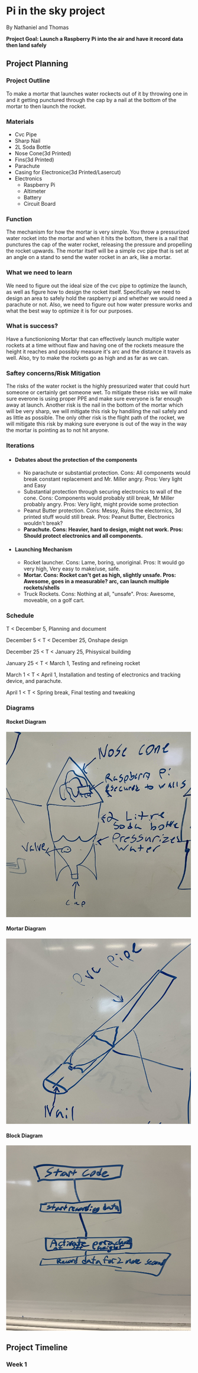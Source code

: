 # Pi in the sky project
By Nathaniel and Thomas

**Project Goal: Launch a Raspberry Pi into the air and have it record data then land safely**

## Project Planning

### Project Outline
  To make a mortar that launches water rockects out of it by throwing one in and it getting punctured through the cap by a nail at the bottom of the mortar to then launch the rocket.
  
### Materials
  + Cvc Pipe
  + Sharp Nail
  + 2L Soda Bottle
  + Nose Cone(3d Printed)
  + Fins(3d Printed)
  + Parachute
  + Casing for Electronice(3d Printed/Lasercut)
  + Electronics
    + Raspberry Pi
    + Altimeter
    + Battery 
    + Circuit Board
    
### Function
  The mechanism for how the mortar is very simple. You throw a pressurized water rocket into the mortar and when it hits the bottom, there is a nail that punctures the cap of the water rocket, releasing the pressure and propelling the rocket upwards. The mortar itself will be a simple cvc pipe that is set at an angle on a stand to send the water rocket in an ark, like a mortar.
  
### What we need to learn
  We need to figure out the ideal size of the cvc pipe to optimize the launch, as well as figure how to design the rocket itself. Specifically we need to design an area to safely hold the raspberry pi and whether we would need a parachute or not. Also, we need to figure out how water pressure works and what the best way to optimize it is for our purposes.
  
### What is success?
  Have a functionioning Mortar that can effectively launch multiple water rockets at a time without flaw and having one of the rockets measure the height it reaches and possibly measure it's arc and the distance it travels as well. Also, try to make the rockets go as high and as far as we can.
  
### Saftey concerns/Risk Mitigation
  The risks of the water rocket is the highly pressurized water that could hurt someone or certainly get someone wet. To mitigate these risks we will make sure everone is using proper PPE and make sure everyone is far enough away at launch. Another risk is the nail in the bottom of the mortar which will be very sharp, we will mitigate this risk by handiling the nail safely and as little as possible. The only other risk is the flight path of the rocket, we will mitigate this risk by making sure everyone is out of the way in the way the mortar is pointing as to not hit anyone.
  
### Iterations 

+ #### Debates about the protection of the components
   + No parachute or substantial protection. Cons: All components would break constant replacement and Mr. Miller angry. Pros: Very light and Easy
   + Substantial protection through securing electronics to wall of the cone. Cons: Components would probably still break, Mr Miller probably angry. Pros: Very light, might provide some protection
   + Peanut Butter protection. Cons: Messy, Ruins the electornics, 3d printed stuff would still break. Pros: Peanut Butter, Electronics wouldn't break?
   + **Parachute. Cons: Heavier, hard to design, might not work. Pros: Should protect electronics and all components.**
+ #### Launching Mechanism
   + Rocket launcher. Cons: Lame, boring, unoriginal. Pros: It would go very high, Very easy to make/use, safe.
   + **Mortar. Cons: Rocket can't get as high, slightly unsafe. Pros: Awesome, goes in a measurable? arc, can launch multiple rockets/shells**
   + Truck Rockets. Cons: Nothing at all, "unsafe". Pros: Awesome, moveable, on a golf cart.
 
### Schedule

T < December 5, Planning and document

December 5 < T < December 25, Onshape design

December 25 < T < January 25, Phisysical building

January 25 < T < March 1, Testing and refineing rocket 

March 1 < T < April 1, Installation and testing of electronics and tracking device, and parachute.

April 1 < T < Spring break, Final testing and tweaking

### Diagrams

#### Rocket Diagram
<img src="images/Rocket%20Sketch.jpg" alt="Left View" width="500" height="500">

#### Mortar Diagram
<img src="images/Mortar%20Sketch.jpg" alt="Left View" width="500" height="500">

#### Block Diagram
<img src="images/Block%20diagram.jpg" alt="Left View" width="500" height="500">

## Project Timeline

### Week 1



